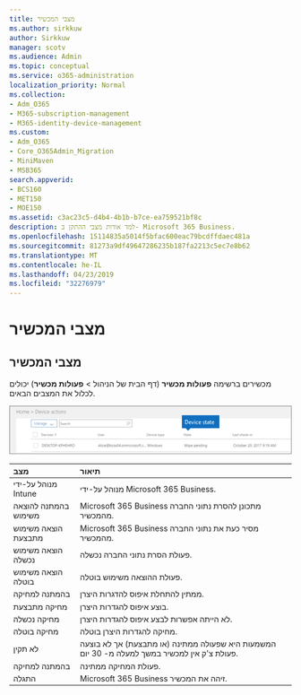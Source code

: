 ```yaml
---
title: מצבי המכשיר
ms.author: sirkkuw
author: Sirkkuw
manager: scotv
ms.audience: Admin
ms.topic: conceptual
ms.service: o365-administration
localization_priority: Normal
ms.collection:
- Adm_O365
- M365-subscription-management
- M365-identity-device-management
ms.custom:
- Adm_O365
- Core_O365Admin_Migration
- MiniMaven
- MSB365
search.appverid:
- BCS160
- MET150
- MOE150
ms.assetid: c3ac23c5-d4b4-4b1b-b7ce-ea759521bf8c
description: למד אודות מצבי ההתקן ב- Microsoft 365 Business.
ms.openlocfilehash: 15114835a5014f5bfac600eac79bcdffdaec481a
ms.sourcegitcommit: 81273a9df49647286235b187fa2213c5ec7e8b62
ms.translationtype: MT
ms.contentlocale: he-IL
ms.lasthandoff: 04/23/2019
ms.locfileid: "32276979"
---
```

# <a name="device-states"></a>מצבי המכשיר

## <a name="device-states"></a>מצבי המכשיר

מכשירים ברשימה **פעולות מכשיר** (דף הבית של הניהול \> **פעולות מכשיר**) יכולים לכלול את המצבים הבאים.
  
![In the Device actions list, you can see the Devices states.](media/a621c47e-45d9-4e1a-beb9-c03254d40c1d.png)
  
|**מצב**|**תיאור**|
|:-----|:-----|
|מנוהל על-ידי Intune  <br/> |מנוהל על-ידי Microsoft 365 Business.  <br/> |
|בהמתנה להוצאה משימוש  <br/> |Microsoft 365 Business מתכונן להסרת נתוני החברה מהמכשיר.  <br/> |
|הוצאה משימוש מתבצעת  <br/> |Microsoft 365 Business מסיר כעת את נתוני החברה מהמכשיר.  <br/> |
|הוצאה משימוש נכשלה  <br/> | פעולת הסרת נתוני החברה נכשלה.  <br/> |
|הוצאה משימוש בוטלה  <br/> |פעולת ההוצאה משימוש בוטלה.  <br/> |
|בהמתנה למחיקה  <br/> |ממתין להתחלת איפוס להדגרות היצרן.  <br/> |
|מחיקה מתבצעת  <br/> |בוצע איפוס להגדרות היצרן.  <br/> |
|מחיקה נכשלה  <br/> |לא הייתה אפשרות לבצע איפוס להגדרות היצרן.  <br/> |
|מחיקה בוטלה  <br/> |מחיקה להגדרות היצרן בוטלה.  <br/> |
|לא תקין  <br/> |המשמעות היא שפעולה ממתינה (או מתבצעת) אך לא בוצעה פעולת צ'ק אין למכשיר במשך למעלה מ- 30 יום.  <br/> |
|בהמתנה למחיקה  <br/> |פעולת המחיקה ממתינה.  <br/> |
|התגלה  <br/> |Microsoft 365 Business זיהה את המכשיר.  <br/> |
   
